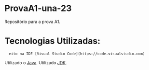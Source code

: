 # ProvaA1-una-23
Repositório para a prova A1.

# Tecnologias Utilizadas:
      eito na IDE [Visual Studio Code](https://code.visualstudio.com)
  Utilizado o [Java](https://www.java.com/pt-BR/). 
  Utilizado [JDK](https://www.oracle.com/java/technologies/javase/jdk19-archive-downloads.html).    
